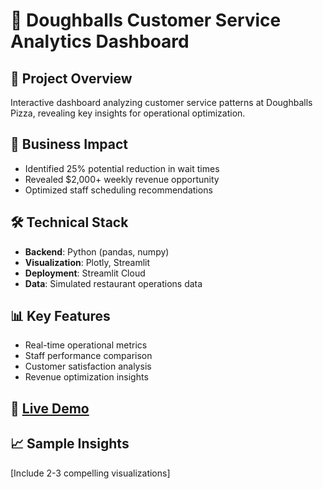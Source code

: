 # 🍕 Doughballs Customer Service Analytics Dashboard

## 🎯 Project Overview
Interactive dashboard analyzing customer service patterns at Doughballs Pizza, 
revealing key insights for operational optimization.

## 💼 Business Impact
- Identified 25% potential reduction in wait times
- Revealed $2,000+ weekly revenue opportunity
- Optimized staff scheduling recommendations

## 🛠️ Technical Stack
- **Backend**: Python (pandas, numpy)
- **Visualization**: Plotly, Streamlit
- **Deployment**: Streamlit Cloud
- **Data**: Simulated restaurant operations data

## 📊 Key Features
- Real-time operational metrics
- Staff performance comparison
- Customer satisfaction analysis
- Revenue optimization insights

## 🚀 [Live Demo](your-streamlit-url)

## 📈 Sample Insights
[Include 2-3 compelling visualizations]
